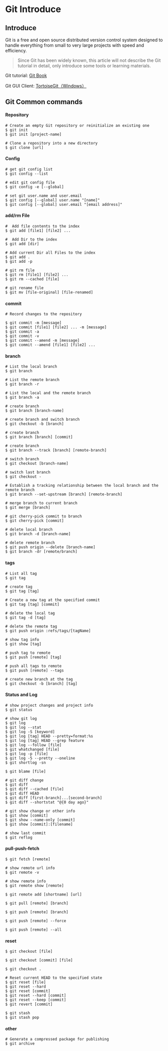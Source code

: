 # Git Introduce

## Introduce

Git is a free and open source distributed version control system designed to handle everything from small to very large projects with speed and efficiency.

> Since Git has been widely known, this article will not describe the Git tutorial in detail, only introduce some tools or learning materials.

Git tutorial: [Git Book](https://git-scm.com/doc)

Git GUI Client: [TortoiseGit（Windows）](https://tortoisegit.org/download/)

## Git Common commands

#### Repository

```
# Create an empty Git repository or reinitialize an existing one
$ git init
$ git init [project-name]

# Clone a repository into a new directory
$ git clone [url]
```

#### Config

```
# get git config list
$ git config --list

# edit git config file
$ git config -e [--global]

# set git user.name and user.email
$ git config [--global] user.name "[name]"
$ git config [--global] user.email "[email address]"
```

#### add/rm File

```
#  Add file contents to the index
$ git add [file1] [file2] ...

#  Add Dir to the index
$ git add [dir]

# Add current Dir all Files to the index
$ git add .
$ git add -p

# git rm file
$ git rm [file1] [file2] ...
$ git rm --cached [file]

# git rename file
$ git mv [file-original] [file-renamed]
```

#### commit

```
# Record changes to the repository

$ git commit -m [message]
$ git commit [file1] [file2] ... -m [message]
$ git commit -a
$ git commit -v
$ git commit --amend -m [message]
$ git commit --amend [file1] [file2] ...
```

#### branch

```
# List the local branch
$ git branch

# List the remote branch
$ git branch -r

# List the local and the remote branch
$ git branch -a

# create branch
$ git branch [branch-name]

# create branch and switch branch
$ git checkout -b [branch]

# create branch
$ git branch [branch] [commit]

# create branch
$ git branch --track [branch] [remote-branch]

# switch branch
$ git checkout [branch-name]

# switch last branch
$ git checkout -

# Establish a tracking relationship between the local branch and the remote branch
$ git branch --set-upstream [branch] [remote-branch]

# merge branch to current branch
$ git merge [branch]

# git cherry-pick commit to branch
$ git cherry-pick [commit]

# delete local branch
$ git branch -d [branch-name]

# delete remote branch
$ git push origin --delete [branch-name]
$ git branch -dr [remote/branch]
```

#### tags

```
# List all tag
$ git tag

# create tag
$ git tag [tag]

# Create a new tag at the specified commit
$ git tag [tag] [commit]

# delete the local tag
$ git tag -d [tag]

# delete the remote tag
$ git push origin :refs/tags/[tagName]

# show tag info
$ git show [tag]

# push tag to remote
$ git push [remote] [tag]

# push all tags to remote
$ git push [remote] --tags

# create new branch at the tag
$ git checkout -b [branch] [tag]
```

#### Status and Log

```
# show project changes and project info
$ git status

# show git log
$ git log
$ git log --stat
$ git log -S [keyword]
$ git log [tag] HEAD --pretty=format:%s
$ git log [tag] HEAD --grep feature
$ git log --follow [file]
$ git whatchanged [file]
$ git log -p [file]
$ git log -5 --pretty --oneline
$ git shortlog -sn

$ git blame [file]

# git diff change
$ git diff
$ git diff --cached [file]
$ git diff HEAD
$ git diff [first-branch]...[second-branch]
$ git diff --shortstat "@{0 day ago}"

# git show change or other info
$ git show [commit]
$ git show --name-only [commit]
$ git show [commit]:[filename]

# show last commit
$ git reflog
```

#### pull-push-fetch

```
$ git fetch [remote]

# show remote url info
$ git remote -v

# show remote info
$ git remote show [remote]

$ git remote add [shortname] [url]

$ git pull [remote] [branch]

$ git push [remote] [branch]

$ git push [remote] --force

$ git push [remote] --all
```

#### reset

```
$ git checkout [file]

$ git checkout [commit] [file]

$ git checkout .

# Reset current HEAD to the specified state
$ git reset [file]
$ git reset --hard
$ git reset [commit]
$ git reset --hard [commit]
$ git reset --keep [commit]
$ git revert [commit]

$ git stash
$ git stash pop
```

#### other

```
# Generate a compressed package for publishing
$ git archive
```